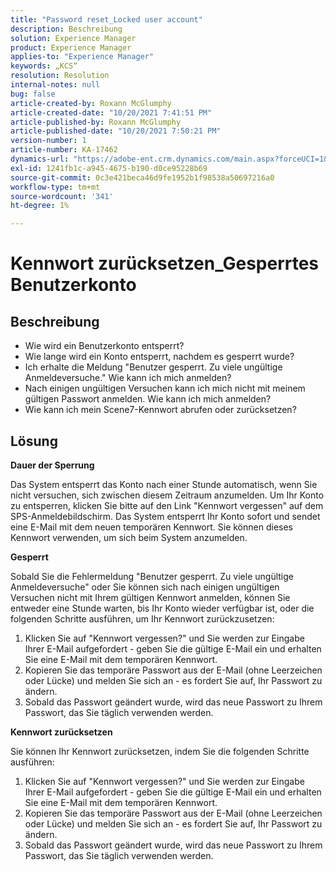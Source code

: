 ```yaml
---
title: "Password reset_Locked user account"
description: Beschreibung
solution: Experience Manager
product: Experience Manager
applies-to: "Experience Manager"
keywords: „KCS“
resolution: Resolution
internal-notes: null
bug: false
article-created-by: Roxann McGlumphy
article-created-date: "10/20/2021 7:41:51 PM"
article-published-by: Roxann McGlumphy
article-published-date: "10/20/2021 7:50:21 PM"
version-number: 1
article-number: KA-17462
dynamics-url: "https://adobe-ent.crm.dynamics.com/main.aspx?forceUCI=1&pagetype=entityrecord&etn=knowledgearticle&id=82867dbf-dd31-ec11-b6e5-000d3a5ba97a"
exl-id: 1241fb1c-a945-4675-b190-d0ce95228b69
source-git-commit: 0c3e421beca46d9fe1952b1f98538a50697216a0
workflow-type: tm+mt
source-wordcount: '341'
ht-degree: 1%

---
```


# Kennwort zurücksetzen_Gesperrtes Benutzerkonto

## Beschreibung


- Wie wird ein Benutzerkonto entsperrt?
- Wie lange wird ein Konto entsperrt, nachdem es gesperrt wurde?
- Ich erhalte die Meldung &quot;Benutzer gesperrt. Zu viele ungültige Anmeldeversuche.&quot; Wie kann ich mich anmelden?
- Nach einigen ungültigen Versuchen kann ich mich nicht mit meinem gültigen Passwort anmelden. Wie kann ich mich anmelden?
- Wie kann ich mein Scene7-Kennwort abrufen oder zurücksetzen?



## Lösung


<b>Dauer der Sperrung</b>

Das System entsperrt das Konto nach einer Stunde automatisch, wenn Sie nicht versuchen, sich zwischen diesem Zeitraum anzumelden. Um Ihr Konto zu entsperren, klicken Sie bitte auf den Link &quot;Kennwort vergessen&quot; auf dem SPS-Anmeldebildschirm. Das System entsperrt Ihr Konto sofort und sendet eine E-Mail mit dem neuen temporären Kennwort. Sie können dieses Kennwort verwenden, um sich beim System anzumelden.



<b>Gesperrt</b>

Sobald Sie die Fehlermeldung &quot;Benutzer gesperrt. Zu viele ungültige Anmeldeversuche&quot; oder Sie können sich nach einigen ungültigen Versuchen nicht mit Ihrem gültigen Kennwort anmelden, können Sie entweder eine Stunde warten, bis Ihr Konto wieder verfügbar ist, oder die folgenden Schritte ausführen, um Ihr Kennwort zurückzusetzen:
1. Klicken Sie auf &quot;Kennwort vergessen?&quot; und Sie werden zur Eingabe Ihrer E-Mail aufgefordert - geben Sie die gültige E-Mail ein und erhalten Sie eine E-Mail mit dem temporären Kennwort.
2. Kopieren Sie das temporäre Passwort aus der E-Mail (ohne Leerzeichen oder Lücke) und melden Sie sich an - es fordert Sie auf, Ihr Passwort zu ändern.
3. Sobald das Passwort geändert wurde, wird das neue Passwort zu Ihrem Passwort, das Sie täglich verwenden werden.

<b>Kennwort zurücksetzen</b>

Sie können Ihr Kennwort zurücksetzen, indem Sie die folgenden Schritte ausführen:

1. Klicken Sie auf &quot;Kennwort vergessen?&quot; und Sie werden zur Eingabe Ihrer E-Mail aufgefordert - geben Sie die gültige E-Mail ein und erhalten Sie eine E-Mail mit dem temporären Kennwort.
2. Kopieren Sie das temporäre Passwort aus der E-Mail (ohne Leerzeichen oder Lücke) und melden Sie sich an - es fordert Sie auf, Ihr Passwort zu ändern.
3. Sobald das Passwort geändert wurde, wird das neue Passwort zu Ihrem Passwort, das Sie täglich verwenden werden.
